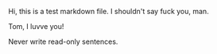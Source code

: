 Hi, this is a test markdown file.
I shouldn't say fuck you, man.

Tom, I luvve you!

Never write read-only sentences.
